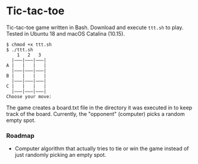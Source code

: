 # Tic-tac-toe

Tic-tac-toe game written in Bash. Download and execute `ttt.sh` to play. Tested in Ubuntu 18 and macOS Catalina (10.15).

```
$ chmod +x ttt.sh
$ ./ttt.sh
    1   2   3
  |———|———|———|
A |   |   |   |
  |———|———|———|
B |   |   |   |
  |———|———|———|
C |   |   |   |
  |———|———|———|
Choose your move: 
```

The game creates a board.txt file in the directory it was executed in to keep track of the board. Currently, the "opponent" (computer) picks a random empty spot.

### Roadmap
- Computer algorithm that actually tries to tie or win the game instead of just randomly picking an empty spot.
